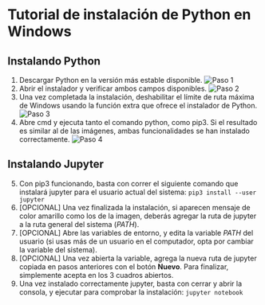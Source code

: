 # Tutorial de instalación de Python en Windows
## Instalando Python

 1. Descargar Python en la versión más estable disponible.
![Paso 1](/Im%C3%A1genes/Tutorial%20Python%20Windows/1.png)
 2. Abrir el instalador y verificar ambos campos disponibles.
![Paso 2](/Im%C3%A1genes/Tutorial%20Python%20Windows/4.png)
 3. Una vez completada la instalación, deshabilitar el límite de ruta máxima de Windows usando la función extra que ofrece el instalador de Python.
![Paso 3](/Im%C3%A1genes/Tutorial%20Python%20Windows/5.png)
 4. Abre cmd y ejecuta tanto el comando python, como pip3. Si el resultado es similar al de las imágenes, ambas funcionalidades se han instalado correctamente.
![Paso 4](/Im%C3%A1genes/Tutorial%20Python%20Windows/1.png)
## Instalando Jupyter
 5. Con pip3 funcionando, basta con correr el siguiente comando que instalará jupyter para el usuario actual del sistema:
`pip3 install --user jupyter`
 6. [OPCIONAL] Una vez finalizada la instalación, si aparecen mensaje de color amarillo como los de la imagen, deberás agregar la ruta de jupyter a la ruta general del sistema (*PATH*).
 7. [OPCIONAL] Abre las variables de entorno, y edita la variable *PATH* del usuario (si usas más de un usuario en el computador, opta por cambiar la variable del sistema).
 8. [OPCIONAL] Una vez abierta la variable, agrega la nueva ruta de jupyter copiada en pasos anteriores con el botón **Nuevo**. Para finalizar, simplemente acepta en los 3 cuadros abiertos.
 9. Una vez instalado correctamente jupyter, basta con cerrar y abrir la consola, y ejecutar para comprobar la instalación:
`jupyter notebook`
<!--stackedit_data:
eyJoaXN0b3J5IjpbLTE1MjQ2NjIzMDAsLTEyODU2NDc4ODksMT
Q3MDQ4NDcxM119
-->